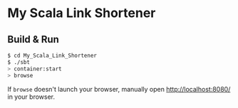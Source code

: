 # My Scala Link Shortener #

## Build & Run ##

```sh
$ cd My_Scala_Link_Shortener
$ ./sbt
> container:start
> browse
```

If `browse` doesn't launch your browser, manually open [http://localhost:8080/](http://localhost:8080/) in your browser.
